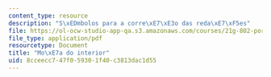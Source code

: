 ```yaml
---
content_type: resource
description: "S\xEDmbolos para a corre\xE7\xE3o das reda\xE7\xF5es"
file: https://ol-ocw-studio-app-qa.s3.amazonaws.com/courses/21g-802-portuguese-ii-spring-2012/8cceecc747f059301f40c3813dac1d55_MIT21G_802S12_MocaDoInteri.pdf
file_type: application/pdf
resourcetype: Document
title: "Mo\xE7a do interior"
uid: 8cceecc7-47f0-5930-1f40-c3813dac1d55
---
```

